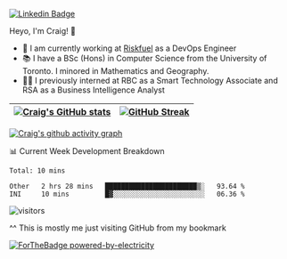 
[![Linkedin Badge](https://img.shields.io/badge/-craigdsouza28-blue?style=flat&logo=Linkedin&logoColor=white&link=https://www.linkedin.com/in/craigdsouza28/)](https://www.linkedin.com/in/craigdsouza28/)

Heyo, I'm Craig! 👋
- 💼 I am currently working at [Riskfuel](https://riskfuel.com/) as a DevOps Engineer  
- 📚 I have a BSc (Hons) in Computer Science from the University of Toronto. I minored in Mathematics and Geography.
- 👨‍💻 I previously interned at RBC as a Smart Technology Associate and RSA as a Business Intelligence Analyst


|[![Craig's GitHub stats](https://github-readme-stats.vercel.app/api?username=cra1gg&hide_border=true&theme=dark&show_icons=true&title_color=C6B384)](https://github.com/cra1gg)|[![GitHub Streak](http://github-readme-streak-stats.herokuapp.com?user=cra1gg&theme=dark&ring=C6B384&fire=C6B384&currStreakLabel=C6B384&hide_border=true)](https://git.io/streak-stats)|
|---|---|

[![Craig's github activity graph](https://activity-graph.herokuapp.com/graph?username=cra1gg&bg_color=151515&color=ffffff&line=C6B384&hide_border=true&point=C6B384&area=true
)](https://github.com/ashutosh00710/github-readme-activity-graph)

📊 Current Week Development Breakdown
<!--START_SECTION:waka-->
```text
Total: 10 mins

Other   2 hrs 28 mins   ███████████████████████▒░   93.64 % 
INI     10 mins         █▓░░░░░░░░░░░░░░░░░░░░░░░   06.36 % 
```
<!--END_SECTION:waka-->



![visitors](https://visitor-badge.glitch.me/badge?page_id=cra1gg.visitor-badge)

^^ This is mostly me just visiting GitHub from my bookmark


<!--
**cra1gg/cra1gg** is a ✨ _special_ ✨ repository because its `README.md` (this file) appears on your GitHub profile.

Here are some ideas to get you started:

- 🔭 I’m currently working on ...
- 🌱 I’m currently learning ...
- 👯 I’m looking to collaborate on ...
- 🤔 I’m looking for help with ...
- 💬 Ask me about ...
- 📫 How to reach me: ...
- 😄 Pronouns: ...
- ⚡ Fun fact: ...
-->
[![ForTheBadge powered-by-electricity](http://ForTheBadge.com/images/badges/powered-by-electricity.svg)](http://ForTheBadge.com)


